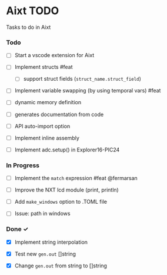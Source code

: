 # Aixt TODO

Tasks to do in Aixt 

### Todo

- [ ] Start a vscode extension for Aixt
- [ ] Implement structs #feat
    - [ ] support struct fields (`struct_name.struct_field`)
- [ ] Implement variable swapping (by using temporal vars) #feat
- [ ] dynamic memory definition
- [ ] generates documentation from code
- [ ] API auto-import option
- [ ] Implement inline assembly
- [ ] Implement adc.setup() in Explorer16-PIC24


### In Progress

- [ ] Implement the `match` expression #feat @fermarsan
- [ ] Improve the NXT lcd module (print, println)  
- [ ] Add `make_windows` option to .TOML file
- [ ] Issue: path in windows


### Done ✓

- [x] Implement string interpolation
- [x] Test new `gen.out` []string
- [x] Change `gen.out` from string to []string



